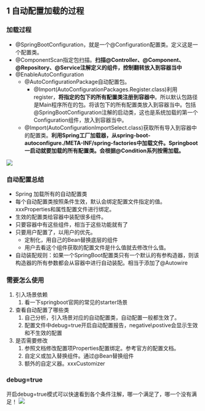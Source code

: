 
## 1 自动配置加载的过程
### 加载过程


* @SpringBootConfiguration，就是一个@Configuration配置类。定义这是一个配置类。
* @ComponentScan指定包扫描。**扫描@Controller、@Component、@Repository、@Service注解定义的组件，控制翻转放入到容器当中**
* @EnableAutoConfiguration
  * @AutoConfigurationPackage自动配置包。       
    * @Import(AutoConfigurationPackages.Register.class)利用register，**将指定的包下的所有配置类注册到容器中**。所以默认包路径是Main程序所在的包。将该包下的所有配置类放入到容器当中。包括@SpringBootConfiguration注解的启动类，这也是系统加载的第一个Configuration组件，放入到容器当中。
  * @Import(AutoConfigurationImportSelect.class)获取所有导入到容器中的配置类。**利用Spring工厂加载器，从spring-boot-autoconfigure./META-INF/spring-factories中加载文件。Springboot一启动就要加载的所有配置类。会根据@Condition系列按需加载。**

![](image/2023-01-09-10-44-48.png)

### 自动配置总结
* Spring 加载所有的自动配置类
* 每个自动配置类按照条件生效，默认会绑定配置文件指定的值。xxxProperties和属性配置文件进行绑定。
* 生效的配置类给容器中装配很多组件。
* 只要容器中有这些组件，相当于这些功能就有了
* 只要用户配置了，以用户的优先。
  * 定制化，用自己的Bean替换底层的组件
  * 用户去看这个组件获取的配置文件是什么值就去修改什么值。 
* 自动装配规则：如果一个SpringBoot配置类只有一个默认的有参构造器，则该构造器的所有参数都会从容器中进行自动装配。相当于添加了@Autowire

### 需要怎么使用

1. 引入场景依赖
   1. 看一下springboot官网的常见的starter场景
2. 查看自动配置了哪些类
   1. 自己分析，引入场景对应的自动配置类，自动配置一般都生效了。
   2. 配置文件中debug=true开启自动配置报告，negative\postive会显示生效和不生效的配置
3. 是否需要修改
   1. 参照文档修改配置项Properties配置绑定。参考官方的配置文档。
   2. 自定义或加入替换组件。通过@Bean替换组件
   3. 额外的自定义器。xxxCustomizer



### debug=true

开启debug=true模式可以快速看到各个条件注解，哪一个满足了，哪一个没有满足！
![](image/2023-10-26-23-50-18.png)
